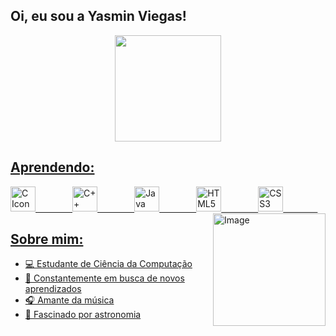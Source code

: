 ## Oi, eu sou a Yasmin Viegas!

<div align="center">

  <a href="https://github.com/yasyaaaas">
   <img align="center" height="170" src="https://github-readme-stats.vercel.app/api/top-langs/?username=yasyaaaas&layout=compact&langs_count=16&theme=nightowl"/>
 
</div>

## Aprendendo:
<div style="display: inline_block" >
   <img style="height: 40px" alt="C Icon" src="https://cdn.jsdelivr.net/gh/devicons/devicon/icons/c/c-line.svg"/>
   &nbsp;&nbsp;&nbsp;&nbsp;&nbsp;&nbsp;&nbsp;&nbsp;&nbsp;&nbsp;&nbsp;&nbsp;&nbsp;
   <img style="height: 40px" alt="C++ Icon" src="https://cdn.jsdelivr.net/gh/devicons/devicon/icons/cplusplus/cplusplus-line.svg"/>
   &nbsp;&nbsp;&nbsp;&nbsp;&nbsp;&nbsp;&nbsp;&nbsp;&nbsp;&nbsp;&nbsp;&nbsp;&nbsp;
   <img style="height: 40px" alt="Java Icon" src="https://cdn.jsdelivr.net/gh/devicons/devicon/icons/java/java-plain.svg" />
   &nbsp;&nbsp;&nbsp;&nbsp;&nbsp;&nbsp;&nbsp;&nbsp;&nbsp;&nbsp;&nbsp;&nbsp;&nbsp;
   <img style="height: 40px" alt="HTML5 Icon" src="https://cdn.jsdelivr.net/gh/devicons/devicon/icons/html5/html5-plain-wordmark.svg" />
   &nbsp;&nbsp;&nbsp;&nbsp;&nbsp;&nbsp;&nbsp;&nbsp;&nbsp;&nbsp;&nbsp;&nbsp;&nbsp;
   <img style="height: 40px" alt="CSS3 Icon" src="https://cdn.jsdelivr.net/gh/devicons/devicon/icons/css3/css3-plain-wordmark.svg" />   
   &nbsp;&nbsp;&nbsp;&nbsp;&nbsp;&nbsp;&nbsp;&nbsp;&nbsp;&nbsp;&nbsp;&nbsp;&nbsp;
  <div style="display: inline_block">
   <img align="right" height="180em" alt="Image" src="https://media.giphy.com/media/Ue55CpP8r1lAc/giphy-downsized.gif">
  </div>
 </div>

 ## Sobre mim: 
- 💻 Estudante de Ciência da Computação
- 🪩 Constantemente em busca de novos aprendizados
- 🎧 Amante da música
- 🔭 Fascinado por astronomia

<!--
A um passo de me jogar de uma ponte AAAAAAAAAAAAAAAAAAAAAAAAAA
(Taylor Swift te amo!!!!)
--> 
